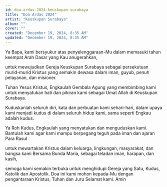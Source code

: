 ```yaml
---
id: doa-ardas-2024-keuskupan-surabaya
title: "Doa Ardas 2024"
artist: "Keuskupan Surabaya"
album: ""
cover: ""
created: "December 19, 2024, 8:35 AM"
updated: "December 19, 2024, 8:35 AM"
---
```


Ya Bapa, kami bersyukur atas penyelenggaraan-Mu dalam memasuki tahun keempat Arah Dasar yang Kau anugerahkan, 

untuk mewujudkan Gereja Keuskupan Surabaya sebagai persekutuan murid-murid Kristus yang semakin dewasa dalam iman, guyub, penuh pelayanan, dan misioner.

Tuhan Yesus Kristus, Engkaulah Gembala Agung yang membimbing kami untuk menyatukan hati dan pikiran kami sebagai Umat Allah di Keuskupan Surabaya. 

Kuduskanlah seluruh diri, kata dan perbuatan kami sehari-hari, dalam upaya kami menjadi kudus di dalam seluruh hidup kami, sama seperti Engkau adalah kudus.

Ya Roh Kudus, Engkaulah yang menyatukan dan menguduskan kami. Bantulah kami agar kami mampu berpegang teguh pada iman dan ajaran Para Rasul

untuk mewartakan 
Kristus dalam keluarga, lingkungan, masyarakat, dan bangsa kami Bersama Bunda Maria, sebagai teladan iman, harapan, dan kasih, 

semoga kami semakin terbuka untuk menghidupi Gereja yang Satu, Kudus, Katolik dan Apostolik. Doa ini kami mohon kepada-Mu dengan pengantaraan Kristus, Tuhan dan Juru Selamat kami. Amin